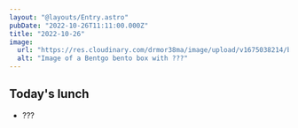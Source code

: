 ```yaml
---
layout: "@layouts/Entry.astro"
pubDate: "2022-10-26T11:11:00.000Z"
title: "2022-10-26"
image:
  url: "https://res.cloudinary.com/drmor38ma/image/upload/v1675038214/bbt/2022-10-26_bentom.jpg"
  alt: "Image of a Bentgo bento box with ???"
---
```


## Today's lunch

- ???
